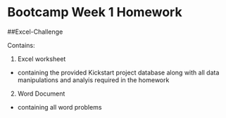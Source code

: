 # Bootcamp Week 1 Homework

##Excel-Challenge

Contains:
 1. Excel worksheet 
 * containing the provided Kickstart project database along with all data manipulations and analyis required in the homework
 2. Word Document
 * containing all word problems
